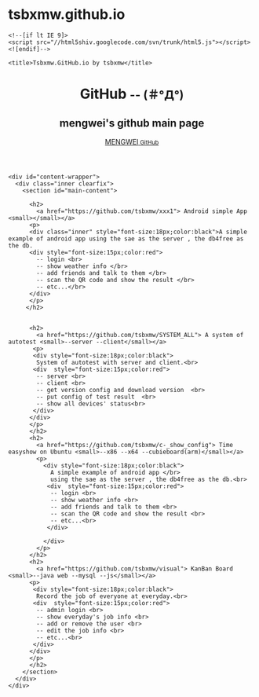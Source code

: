 # tsbxmw.github.io
<!DOCTYPE html>
<html>
  <head>
    <meta charset='utf-8'>
    <meta http-equiv="X-UA-Compatible" content="chrome=1">
    <meta name="viewport" content="width=device-width, initial-scale=1, maximum-scale=1">
    <link href='https://fonts.googleapis.com/css?family=Architects+Daughter' rel='stylesheet' type='text/css'>
    <link rel="stylesheet" type="text/css" href="stylesheets/stylesheet.css" media="screen">
    <link rel="stylesheet" type="text/css" href="stylesheets/github-light.css" media="screen">
    <link rel="stylesheet" type="text/css" href="stylesheets/print.css" media="print">

    <!--[if lt IE 9]>
    <script src="//html5shiv.googlecode.com/svn/trunk/html5.js"></script>
    <![endif]-->

    <title>Tsbxmw.GitHub.io by tsbxmw</title>
  </head>

  <body>
    <header>
      <div class="inner">
        <h1>GitHub <small>-- (＃°Д°)</small></h1>
        <h2>mengwei&#39;s github main page</h2>
        <a href="https://github.com/tsbxmw" class="button"> MENGWEI<small>  GitHub</small></a>
      </div>
    </header>

    <div id="content-wrapper">
      <div class="inner clearfix">
        <section id="main-content">
         
          <h2>
            <a href="https://github.com/tsbxmw/xxx1"> Android simple App <small></small></a>
          <p>
          <div class="inner" style="font-size:18px;color:black">A simple example of android app using the sae as the server , the db4free as the db.
          <div style="font-size:15px;color:red">
            -- login <br>
            -- show weather info </br>
            -- add friends and talk to them </br>
            -- scan the QR code and show the result </br>
            -- etc...</br>
          </div>
          </p>
         </h2>
          
          
          <h2>
            <a href="https://github.com/tsbxmw/SYSTEM_ALL"> A system of autotest <small>--server --client</small></a>
           <p>
           <div style="font-size:18px;color:black">
            System of autotest with server and client.<br>
           <div  style="font-size:15px;color:red">
            -- server <br>
            -- client <br>
            -- get version config and download version  <br>
            -- put config of test result  <br>
            -- show all devices' status<br>
           </div>
          </div>
          </p>
          </h2>
          <h2>
            <a href="https://github.com/tsbxmw/c-_show_config"> Time easyshow on Ubuntu <small>--x86 --x64 --cubieboard(arm)</small></a>
            <p>
              <div style="font-size:18px;color:black">
                A simple example of android app </br>
                using the sae as the server , the db4free as the db.<br>
               <div  style="font-size:15px;color:red">
                -- login <br>
                -- show weather info <br>
                -- add friends and talk to them <br>
                -- scan the QR code and show the result <br>
                -- etc...<br>
               </div>
                
              </div>
            </p>
          </h2>
          <h2>
            <a href="https://github.com/tsbxmw/visual"> KanBan Board  <small>--java web --mysql --js</small></a>
          <p>
           <div style="font-size:18px;color:black">
            Record the job of everyone at everyday.<br>
           <div  style="font-size:15px;color:red">
            -- admin login <br>
            -- show everyday's job info <br>
            -- add or remove the user <br>
            -- edit the job info <br>
            -- etc...<br>
           </div>
          </div>
          </p>
          </h2>
        </section>
      </div>
    </div>

  
  </body>
</html>

